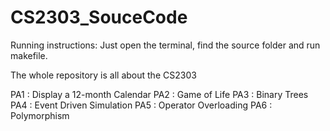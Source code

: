 # CS2303_SouceCode
Running instructions:
Just open the terminal, find the source folder and run makefile.

The whole repository is all about the CS2303

PA1 : Display a 12-month Calendar
PA2 : Game of Life
PA3 : Binary Trees
PA4 : Event Driven Simulation
PA5 : Operator Overloading
PA6 : Polymorphism
